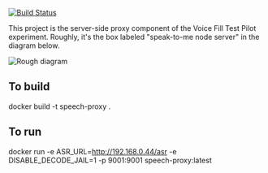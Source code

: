 [![Build Status](https://travis-ci.org/mozilla/speech-proxy.svg?branch=master)](https://travis-ci.org/mozilla/speech-proxy)

This project is the server-side proxy component of the Voice Fill Test Pilot
experiment.  Roughly, it's the box labeled "speak-to-me node server" in the
diagram below.

![Rough diagram](/docs/images/servers.png)

## To build
docker build -t speech-proxy .

## To run
docker run -e ASR_URL=http://192.168.0.44/asr -e DISABLE_DECODE_JAIL=1  -p 9001:9001 speech-proxy:latest
